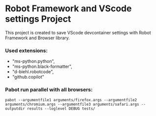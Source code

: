 # Robot Framework and VScode settings Project

This project is created to save VScode devcontainer settings with Robot Framework and Browser library.

### Used extensions: 
- "ms-python.python",
- "ms-python.black-formatter",
- "d-biehl.robotcode",
- "github.copilot"

### Pabot run parallel with all browsers:
```
pabot --argumentfile1 arguments/firefox.args --argumentfile2 arguments/chromium.args --argumentfile3 arguments/safari.args --outputdir results --loglevel DEBUG tests/
```